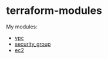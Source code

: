 # terraform-modules

My modules:
- [vpc](https://github.com/krystek17/terraform-modules/tree/main/vpc)
- [security_group](https://github.com/krystek17/terraform-modules/tree/main/security_group)
- [ec2](https://github.com/krystek17/terraform-modules/tree/main/ec2)